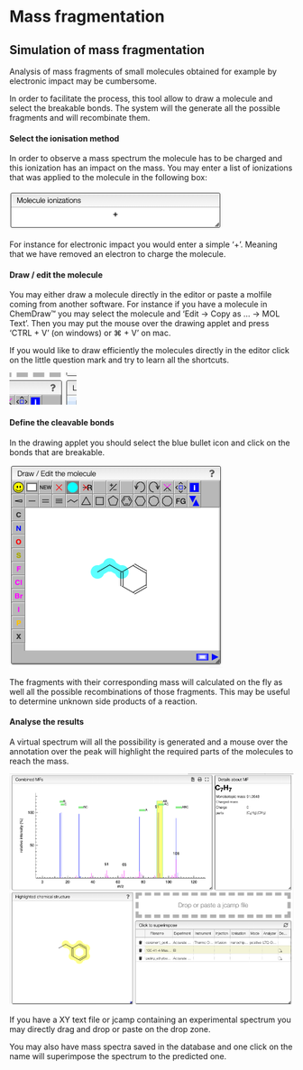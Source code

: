 # Mass fragmentation

## Simulation of mass fragmentation

Analysis of mass fragments of small molecules obtained for example by electronic impact may be cumbersome.

In order to facilitate the process, this tool allow to draw a molecule and select the breakable bonds. The system will the generate all the possible fragments and will recombinate them.

#### Select the ionisation method

In order to observe a mass spectrum the molecule has to be charged and this ionization has an impact on the mass. You may enter a list of ionizations that was applied to the molecule in the following box:

<img src="./help/images/ionizations.png"/>

For instance for electronic impact you would enter a simple ‘+’. Meaning that we have removed an electron to charge the molecule.

#### Draw / edit the molecule

You may either draw a molecule directly in the editor or paste a molfile coming from another software. For instance if you have a molecule in ChemDraw™ you may select the molecule and ‘Edit -&gt; Copy as … -&gt; MOL Text’. Then you may put the mouse over the drawing applet and press ‘CTRL + V’ \(on windows\) or ⌘ + V’ on mac.

If you would like to draw efficiently the molecules directly in the editor click on the little question mark and try to learn all the shortcuts.

<img src="./help/images/jsme-help.png"/>

#### Define the cleavable bonds

In the drawing applet you should select the blue bullet icon and click on the bonds that are breakable.

<img src="./help/images/break.png"/>

The fragments with their corresponding mass will calculated on the fly as well all the possible recombinations of those fragments. This may be useful to determine unknown side products of a reaction.

#### Analyse the results

A virtual spectrum will all the possibility is generated and a mouse over the annotation over the peak will highlight the required parts of the molecules to reach the mass.

<img src="./help/images/analyze.png"/>

If you have a XY text file or jcamp containing an experimental spectrum you may directly drag and drop or paste on the drop zone.

You may also have mass spectra saved in the database and one click on the name will superimpose the spectrum to the predicted one.
